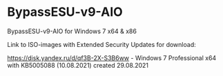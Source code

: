 # BypassESU-v9-AIO
BypassESU-v9-AIO for Windows 7 x64 &amp; x86

Link to ISO-images with Extended Security Updates for download:

https://disk.yandex.ru/d/qf3B-2X-S3B6ww - Windows 7 Professional x64 with KB5005088 (10.08.2021) created 29.08.2021
